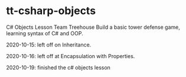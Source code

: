 # tt-csharp-objects
C# Objects Lesson
Team Treehouse
Build a basic tower defense game, learning syntax of C# and OOP.

2020-10-15: left off on Inheritance.

2020-10-16: left off at Encapsulation with Properties.

2020-10-19: finished the c# objects lesson